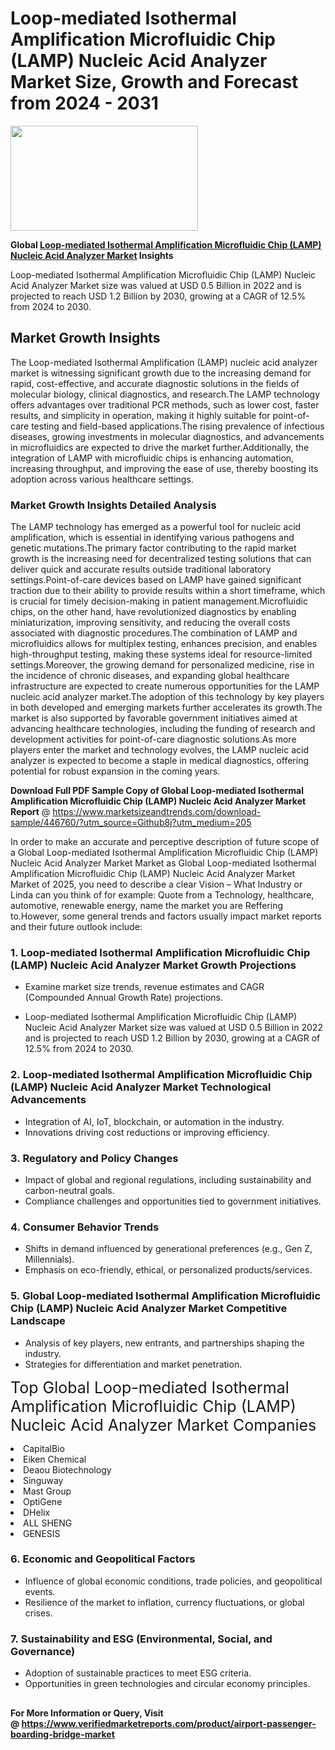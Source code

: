 <H1>Loop-mediated Isothermal Amplification Microfluidic Chip (LAMP) Nucleic Acid Analyzer Market Size, Growth and Forecast from 2024 - 2031</H1><img class="aligncenter size-medium wp-image-584254" src="https://thirdeyenews.in/wp-content/uploads/2024/09/Global-Market-Research-300x168.jpeg" alt="" width="300" height="168" /><p><strong>Global&nbsp;<a href="https://www.marketsizeandtrends.com/download-sample/446760/?utm_source=Github8j?utm_medium=205">Loop-mediated Isothermal Amplification Microfluidic Chip (LAMP) Nucleic Acid Analyzer Market</a> Insights</strong></p><p>Loop-mediated Isothermal Amplification Microfluidic Chip (LAMP) Nucleic Acid Analyzer Market size was valued at USD 0.5 Billion in 2022 and is projected to reach USD 1.2 Billion by 2030, growing at a CAGR of 12.5% from 2024 to 2030.</p><p><h2>Market Growth Insights</h2> The Loop-mediated Isothermal Amplification (LAMP) nucleic acid analyzer market is witnessing significant growth due to the increasing demand for rapid, cost-effective, and accurate diagnostic solutions in the fields of molecular biology, clinical diagnostics, and research.The LAMP technology offers advantages over traditional PCR methods, such as lower cost, faster results, and simplicity in operation, making it highly suitable for point-of-care testing and field-based applications.The rising prevalence of infectious diseases, growing investments in molecular diagnostics, and advancements in microfluidics are expected to drive the market further.Additionally, the integration of LAMP with microfluidic chips is enhancing automation, increasing throughput, and improving the ease of use, thereby boosting its adoption across various healthcare settings.<h3>Market Growth Insights Detailed Analysis</h3> The LAMP technology has emerged as a powerful tool for nucleic acid amplification, which is essential in identifying various pathogens and genetic mutations.The primary factor contributing to the rapid market growth is the increasing need for decentralized testing solutions that can deliver quick and accurate results outside traditional laboratory settings.Point-of-care devices based on LAMP have gained significant traction due to their ability to provide results within a short timeframe, which is crucial for timely decision-making in patient management.Microfluidic chips, on the other hand, have revolutionized diagnostics by enabling miniaturization, improving sensitivity, and reducing the overall costs associated with diagnostic procedures.The combination of LAMP and microfluidics allows for multiplex testing, enhances precision, and enables high-throughput testing, making these systems ideal for resource-limited settings.Moreover, the growing demand for personalized medicine, rise in the incidence of chronic diseases, and expanding global healthcare infrastructure are expected to create numerous opportunities for the LAMP nucleic acid analyzer market.The adoption of this technology by key players in both developed and emerging markets further accelerates its growth.The market is also supported by favorable government initiatives aimed at advancing healthcare technologies, including the funding of research and development activities for point-of-care diagnostic solutions.As more players enter the market and technology evolves, the LAMP nucleic acid analyzer is expected to become a staple in medical diagnostics, offering potential for robust expansion in the coming years.<p><span class=""><strong>Download Full PDF Sample Copy of Global Loop-mediated Isothermal Amplification Microfluidic Chip (LAMP) Nucleic Acid Analyzer Market Report</strong> @ <a href="https://www.marketsizeandtrends.com/download-sample/446760/?utm_source=Github8j?utm_medium=205" target="_blank">https://www.marketsizeandtrends.com/download-sample/446760/?utm_source=Github8j?utm_medium=205</a></span></p><p>In order to make an accurate and perceptive description of future scope of a Global&nbsp;Loop-mediated Isothermal Amplification Microfluidic Chip (LAMP) Nucleic Acid Analyzer Market Market as Global&nbsp;Loop-mediated Isothermal Amplification Microfluidic Chip (LAMP) Nucleic Acid Analyzer Market Market of 2025, you need to describe a clear Vision &ndash; What Industry or Linda can you think of for example: Quote from a Technology, healthcare, automotive, renewable energy, name the market you are Reffering to.However, some general trends and factors usually impact market reports and their future outlook include:</p><h3>1.&nbsp;<strong>Loop-mediated Isothermal Amplification Microfluidic Chip (LAMP) Nucleic Acid Analyzer Market Growth Projections</strong></h3><ul><li>Examine market size trends, revenue estimates and CAGR (Compounded Annual Growth Rate) projections.</li><li><p>Loop-mediated Isothermal Amplification Microfluidic Chip (LAMP) Nucleic Acid Analyzer Market size was valued at USD 0.5 Billion in 2022 and is projected to reach USD 1.2 Billion by 2030, growing at a CAGR of 12.5% from 2024 to 2030.</p></li></ul><h3>2.&nbsp;<strong>Loop-mediated Isothermal Amplification Microfluidic Chip (LAMP) Nucleic Acid Analyzer Market Technological Advancements</strong></h3><ul><li>Integration of AI, IoT, blockchain, or automation in the industry.</li><li>Innovations driving cost reductions or improving efficiency.</li></ul><h3>3.&nbsp;<strong>Regulatory and Policy Changes</strong></h3><ul><li>Impact of global and regional regulations, including sustainability and carbon-neutral goals.</li><li>Compliance challenges and opportunities tied to government initiatives.</li></ul><h3>4.&nbsp;<strong>Consumer Behavior Trends</strong></h3><ul><li>Shifts in demand influenced by generational preferences (e.g., Gen Z, Millennials).</li><li>Emphasis on eco-friendly, ethical, or personalized products/services.</li></ul><h3>5.&nbsp;<strong>Global Loop-mediated Isothermal Amplification Microfluidic Chip (LAMP) Nucleic Acid Analyzer Market Competitive Landscape</strong></h3><ul><li>Analysis of key players, new entrants, and partnerships shaping the industry.</li><li>Strategies for differentiation and market penetration.</li></ul><p data-pm-slice="1 1 []"><span style="color: inherit; font-family: inherit; font-size: 25px;">Top Global Loop-mediated Isothermal Amplification Microfluidic Chip (LAMP) Nucleic Acid Analyzer Market Companies</span></p><div class="" data-test-id=""><p><li>CapitalBio</li><li> Eiken Chemical</li><li> Deaou Biotechnology</li><li> Singuway</li><li> Mast Group</li><li> OptiGene</li><li> DHelix</li><li> ALL SHENG</li><li> GENESIS</li></p></div><h3>6.&nbsp;<strong>Economic and Geopolitical Factors</strong></h3><ul><li>Influence of global economic conditions, trade policies, and geopolitical events.</li><li>Resilience of the market to inflation, currency fluctuations, or global crises.</li></ul><h3>7.&nbsp;<strong>Sustainability and ESG (Environmental, Social, and Governance)</strong></h3><ul><li>Adoption of sustainable practices to meet ESG criteria.</li><li>Opportunities in green technologies and circular economy principles.</li></ul><h2><strong style="font-size: 14px;">For More Information or Query, Visit @&nbsp;</strong><a style="background-color: #ffffff; font-size: 14px;" href="https://www.marketsizeandtrends.com/report/loop-mediated-isothermal-amplification-microfluidic-chip-lamp-nucleic-acid-analyzer-market/" target="_blank">https://www.verifiedmarketreports.com/product/airport-passenger-boarding-bridge-market</a></h2>